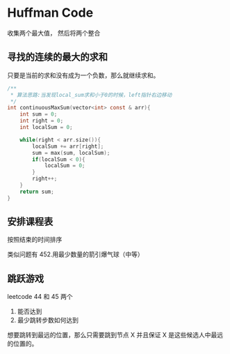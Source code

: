 # Huffman Code
收集两个最大值， 然后将两个整合

## 寻找的连续的最大的求和
只要是当前的求和没有成为一个负数，那么就继续求和。
```c
/**
 * 算法思路:当发现local_sum求和小于0的时候，left指针右边移动
 */
int continuousMaxSum(vector<int> const & arr){
    int sum = 0;
    int right = 0;
    int localSum = 0;

    while(right < arr.size()){
        localSum += arr[right];
        sum = max(sum, localSum);
        if(localSum < 0){
            localSum = 0;
        }
        right++;
    }
    return sum;
}
```

## 安排课程表
按照结束的时间排序


类似问题有 452.用最少数量的箭引爆气球（中等）

##  跳跃游戏
leetcode 44 和 45 两个

1. 能否达到
2. 最少跳转步数如何达到

想要跳转到最远的位置，那么只需要跳到节点 X 
并且保证 X 是这些候选人中最远的位置的。
